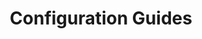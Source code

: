 ---
description: Learn how to configure NGINX App Protect WAF. Versions 4 and earlier.
menu:
  docs:
    parent: v4 and earlier
title: Configuration Guides
weight: 400
url: /nginx-app-protect-waf/v4/configuration-guide/
---